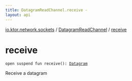 ```yaml
---
title: DatagramReadChannel.receive - 
layout: api
---
```


<div class='api-docs-breadcrumbs'><a href="../index.html">io.ktor.network.sockets</a> / <a href="index.html">DatagramReadChannel</a> / <a href="./receive.html">receive</a></div>

# receive

<div class="signature"><code><span class="keyword">open</span> <span class="keyword">suspend</span> <span class="keyword">fun </span><span class="identifier">receive</span><span class="symbol">(</span><span class="symbol">)</span><span class="symbol">: </span><a href="../-datagram/index.html"><span class="identifier">Datagram</span></a></code></div>

Receive a datagram


